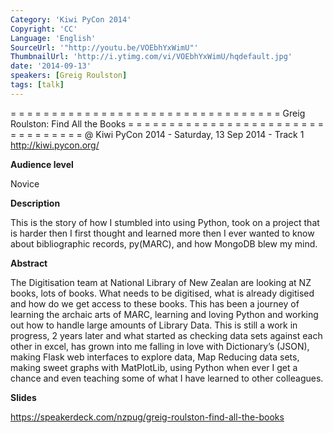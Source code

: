 ```yaml
---
Category: 'Kiwi PyCon 2014'
Copyright: 'CC'
Language: 'English'
SourceUrl: '"http://youtu.be/VOEbhYxWimU"'
ThumbnailUrl: 'http://i.ytimg.com/vi/VOEbhYxWimU/hqdefault.jpg'
date: '2014-09-13'
speakers: [Greig Roulston]
tags: [talk]
---
```

= = = = = = = = = = = = = = = = = = = = = = = = = = = = = = = = = 
Greig Roulston:
Find All the Books
= = = = = = = = = = = = = = = = = = = = = = = = = = = = = = = = = 
@ Kiwi PyCon 2014 - Saturday, 13 Sep 2014 - Track 1
http://kiwi.pycon.org/

**Audience level**

Novice

**Description**

This is the story of how I stumbled into using Python, took on a project that is harder then I first thought and learned more then I ever wanted to know about bibliographic records, py(MARC), and how MongoDB blew my mind.

**Abstract**

The Digitisation team at National Library of New Zealan are looking at NZ books, lots of books. What needs to be digitised, what is already digitised and how do we get access to these books. This has been a journey of learning the archaic arts of MARC, learning and loving Python and working out how to handle large amounts of Library Data. This is still a work in progress, 2 years later and what started as checking data sets against each other in excel, has grown into me falling in love with Dictionary’s (JSON), making Flask web interfaces to explore data, Map Reducing data sets, making sweet graphs with MatPlotLib, using Python when ever I get a chance and even teaching some of what I have learned to other colleagues.

**Slides**

https://speakerdeck.com/nzpug/greig-roulston-find-all-the-books